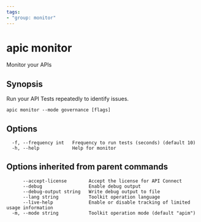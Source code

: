 ```yaml
---
tags:
- "group: monitor"
---
```

# apic monitor

Monitor your APIs

## Synopsis

Run your API Tests repeatedly to identify issues.

```
apic monitor --mode governance [flags]
```

## Options

```
  -f, --frequency int   Frequency to run tests (seconds) (default 10)
  -h, --help            Help for monitor
```

## Options inherited from parent commands

```
      --accept-license        Accept the license for API Connect
      --debug                 Enable debug output
      --debug-output string   Write debug output to file
      --lang string           Toolkit operation language
      --live-help             Enable or disable tracking of limited usage information
  -m, --mode string           Toolkit operation mode (default "apim")
```
